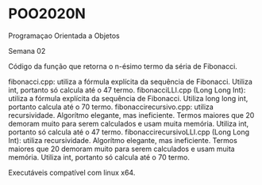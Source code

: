 # POO2020N
Programaçao Orientada a Objetos

Semana 02

Código da função que retorna o n-ésimo termo da séria de Fibonacci.

fibonacci.cpp:  utiliza a fórmula explícita da sequência de Fibonacci. Utiliza int, portanto só calcula até o 47 termo.
fibonacciLLI.cpp (Long Long Int):  utiliza a fórmula explícita da sequência de Fibonacci. Utiliza long long int, portanto calcula até o 70 termo.
fibonaccirecursivo.cpp: utiliza recursividade. Algorítmo elegante, mas ineficiente. Termos maiores que 20 demoram muito para serem calculados e usam muita memória. Utiliza int, portanto só calcula até o 47 termo.
fibonaccirecursivoLLI.cpp (Long Long Int): utiliza recursividade. Algorítmo elegante, mas ineficiente. Termos maiores que 20 demoram muito para serem calculados e usam muita memória. Utiliza int, portanto só calcula até o 70 termo.

Executáveis compatível com linux x64.
